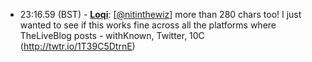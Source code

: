 * <a id="23:16.59">23:16.59 (BST)</a> - __[Loqi](https://github.com/Loqi)__: [<a href="https://twitter.com/nitinthewiz">@nitinthewiz</a>] more than 280 chars too! I just wanted to see if this works fine across all the platforms where TheLiveBlog posts - withKnown, Twitter, 10C (http://twtr.io/1T39C5DtrnE)
